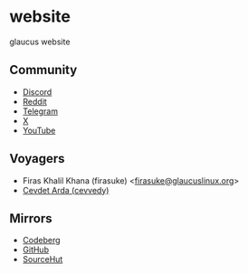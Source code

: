 # website
glaucus website

## Community
- [Discord](https://discord.gg/nDKNmNc)
- [Reddit](https://reddit.com/r/glaucus)
- [Telegram](https://t.me/glaucuslinux)
- [X](https://x.com/glaucuslinux)
- [YouTube](https://youtube.com/@glaucuslinux)

## Voyagers
- Firas Khalil Khana (firasuke) <[firasuke@glaucuslinux.org](
mailto:firasuke@glaucuslinux.org)>
- [Cevdet Arda (cevvedy)](https://github.com/cevdetardaharan/)

## Mirrors
- [Codeberg](https://codeberg.org/glaucuslinux/website)
- [GitHub](https://github.com/glaucuslinux/website)
- [SourceHut](https://git.sr.ht/~glaucuslinux/website)
